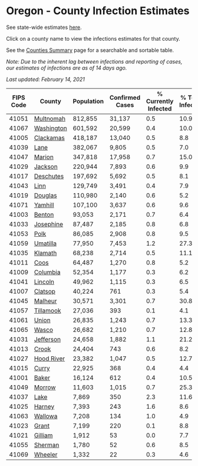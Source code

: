 # Oregon - County Infection Estimates

See state-wide estimates [here](/infections/us-or).

Click on a county name to view the infections estimates for that county.

See the [Counties Summary](/infections/summary-counties) page for a searchable and sortable table.

*Note: Due to the inherent lag between infections and reporting of cases, our estimates of infections are as of 14 days ago.*

*Last updated: February 14, 2021*

|   FIPS Code |                   County |   Population |   Confirmed Cases |   % Currently Infected |   % Total Infected |
|-------------|--------------------------|--------------|-------------------|------------------------|--------------------|
|       41051 |   [Multnomah](multnomah) |      812,855 |            31,137 |                    0.5 |               10.9 |
|       41067 | [Washington](washington) |      601,592 |            20,599 |                    0.4 |               10.0 |
|       41005 |   [Clackamas](clackamas) |      418,187 |            13,040 |                    0.5 |                8.8 |
|       41039 |             [Lane](lane) |      382,067 |             9,805 |                    0.5 |                7.0 |
|       41047 |         [Marion](marion) |      347,818 |            17,958 |                    0.7 |               15.0 |
|       41029 |       [Jackson](jackson) |      220,944 |             7,893 |                    0.6 |                9.9 |
|       41017 |   [Deschutes](deschutes) |      197,692 |             5,692 |                    0.5 |                8.1 |
|       41043 |             [Linn](linn) |      129,749 |             3,491 |                    0.4 |                7.9 |
|       41019 |       [Douglas](douglas) |      110,980 |             2,140 |                    0.6 |                5.2 |
|       41071 |       [Yamhill](yamhill) |      107,100 |             3,637 |                    0.6 |                9.6 |
|       41003 |         [Benton](benton) |       93,053 |             2,171 |                    0.7 |                6.4 |
|       41033 |   [Josephine](josephine) |       87,487 |             2,185 |                    0.8 |                6.8 |
|       41053 |             [Polk](polk) |       86,085 |             2,908 |                    0.8 |                9.5 |
|       41059 |     [Umatilla](umatilla) |       77,950 |             7,453 |                    1.2 |               27.3 |
|       41035 |       [Klamath](klamath) |       68,238 |             2,714 |                    0.5 |               11.1 |
|       41011 |             [Coos](coos) |       64,487 |             1,270 |                    0.8 |                5.2 |
|       41009 |     [Columbia](columbia) |       52,354 |             1,177 |                    0.3 |                6.2 |
|       41041 |       [Lincoln](lincoln) |       49,962 |             1,115 |                    0.3 |                6.5 |
|       41007 |       [Clatsop](clatsop) |       40,224 |               761 |                    0.3 |                5.4 |
|       41045 |       [Malheur](malheur) |       30,571 |             3,301 |                    0.7 |               30.8 |
|       41057 |   [Tillamook](tillamook) |       27,036 |               393 |                    0.1 |                4.1 |
|       41061 |           [Union](union) |       26,835 |             1,243 |                    0.7 |               13.3 |
|       41065 |           [Wasco](wasco) |       26,682 |             1,210 |                    0.7 |               12.8 |
|       41031 |   [Jefferson](jefferson) |       24,658 |             1,882 |                    1.1 |               21.2 |
|       41013 |           [Crook](crook) |       24,404 |               743 |                    0.6 |                8.2 |
|       41027 | [Hood River](hood-river) |       23,382 |             1,047 |                    0.5 |               12.7 |
|       41015 |           [Curry](curry) |       22,925 |               368 |                    0.4 |                4.4 |
|       41001 |           [Baker](baker) |       16,124 |               612 |                    0.4 |               10.5 |
|       41049 |         [Morrow](morrow) |       11,603 |             1,015 |                    0.7 |               25.3 |
|       41037 |             [Lake](lake) |        7,869 |               350 |                    2.3 |               11.6 |
|       41025 |         [Harney](harney) |        7,393 |               243 |                    1.6 |                8.6 |
|       41063 |       [Wallowa](wallowa) |        7,208 |               134 |                    1.0 |                4.9 |
|       41023 |           [Grant](grant) |        7,199 |               220 |                    0.1 |                8.8 |
|       41021 |       [Gilliam](gilliam) |        1,912 |                53 |                    0.0 |                7.7 |
|       41055 |       [Sherman](sherman) |        1,780 |                52 |                    0.6 |                8.5 |
|       41069 |       [Wheeler](wheeler) |        1,332 |                22 |                    0.3 |                4.6 |